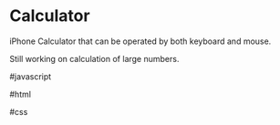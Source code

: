 # Calculator

iPhone Calculator that can be operated by both keyboard and mouse.

Still working on calculation of large numbers.



#javascript 

#html 

#css
